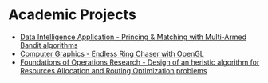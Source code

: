 # Academic Projects

* [Data Intelligence Application - Princing & Matching with Multi-Armed Bandit algorithms](https://github.com/fabio-barbieri/DIA-project-2021-Pricing-and-Matching)
* [Computer Graphics - Endless Ring Chaser with OpenGL](https://github.com/luca-castellazzi/Computer-Graphics_project_2020-2021)
* [Foundations of Operations Research - Design of an heristic algorithm for Resources Allocation and Routing Optimization problems](https://github.com/fabio-barbieri/FOR_project_2021_2022)
